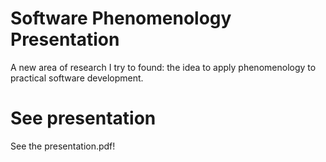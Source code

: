 # Software Phenomenology Presentation

A new area of research I try to found: the idea to apply phenomenology to practical software development.

# See presentation

See the presentation.pdf!
